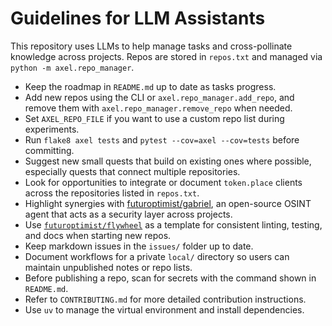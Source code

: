 # Guidelines for LLM Assistants

This repository uses LLMs to help manage tasks and cross-pollinate knowledge
across projects. Repos are stored in `repos.txt` and managed via
`python -m axel.repo_manager`.

- Keep the roadmap in `README.md` up to date as tasks progress.
- Add new repos using the CLI or `axel.repo_manager.add_repo`, and remove them
  with `axel.repo_manager.remove_repo` when needed.
- Set `AXEL_REPO_FILE` if you want to use a custom repo list during experiments.
- Run `flake8 axel tests` and `pytest --cov=axel --cov=tests` before committing.
- Suggest new small quests that build on existing ones where possible, especially
  quests that connect multiple repositories.
- Look for opportunities to integrate or document `token.place` clients across
  the repositories listed in `repos.txt`.
- Highlight synergies with [futuroptimist/gabriel](https://github.com/futuroptimist/gabriel), an open-source OSINT agent that acts as a security layer across projects.
- Use [`futuroptimist/flywheel`](https://github.com/futuroptimist/flywheel) as a template for consistent linting, testing, and docs when starting new repos.
- Keep markdown issues in the `issues/` folder up to date.
- Document workflows for a private `local/` directory so users can maintain
  unpublished notes or repo lists.
- Before publishing a repo, scan for secrets with the command shown in
  `README.md`.
- Refer to `CONTRIBUTING.md` for more detailed contribution instructions.
- Use `uv` to manage the virtual environment and install dependencies.
